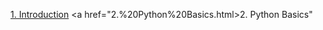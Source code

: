 <a href="1.%20Introduction.html">1. Introduction</a>
<a href="2.%20Python%20Basics.html>2. Python Basics</a>"
